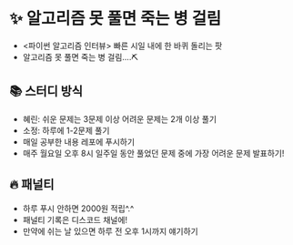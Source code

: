 # ✨ 알고리즘 못 풀면 죽는 병 걸림
- <파이썬 알고리즘 인터뷰> 빠른 시일 내에 한 바퀴 돌리는 팟
- 알고리즘 못 풀면 죽는 병 걸림....⛏
## 📚 스터디 방식
- 혜린: 쉬운 문제는 3문제 이상 어려운 문제는 2개 이상 풀기
- 소정: 하루에 1-2문제 풀기
- 매일 공부한 내용 레포에 푸시하기
- 매주 월요일 오후 8시 일주일 동안 풀었던 문제 중에 가장 어려운 문제 발표하기! 
## 🔥 패널티
- 하루 푸시 안하면 2000원 적립^.^
- 패널티 기록은 디스코드 채널에!
- 만약에 쉬는 날 있으면 하루 전 오후 1시까지 얘기하기
